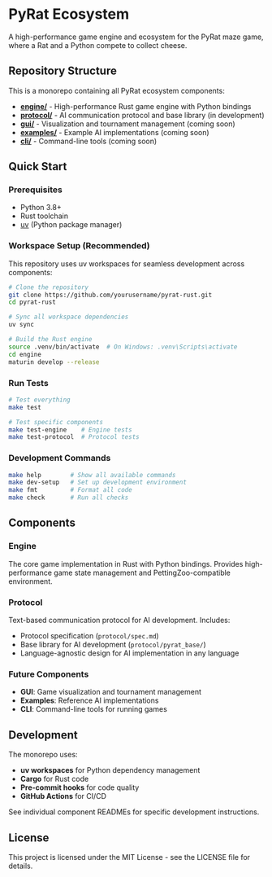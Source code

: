 # PyRat Ecosystem

A high-performance game engine and ecosystem for the PyRat maze game, where a Rat and a Python compete to collect cheese.

## Repository Structure

This is a monorepo containing all PyRat ecosystem components:

- **[engine/](engine/)** - High-performance Rust game engine with Python bindings
- **[protocol/](protocol/)** - AI communication protocol and base library (in development)
- **[gui/](gui/)** - Visualization and tournament management (coming soon)
- **[examples/](examples/)** - Example AI implementations (coming soon)
- **[cli/](cli/)** - Command-line tools (coming soon)

## Quick Start

### Prerequisites

- Python 3.8+
- Rust toolchain
- [uv](https://docs.astral.sh/uv/) (Python package manager)

### Workspace Setup (Recommended)

This repository uses uv workspaces for seamless development across components:

```bash
# Clone the repository
git clone https://github.com/yourusername/pyrat-rust.git
cd pyrat-rust

# Sync all workspace dependencies
uv sync

# Build the Rust engine
source .venv/bin/activate  # On Windows: .venv\Scripts\activate
cd engine
maturin develop --release
```

### Run Tests

```bash
# Test everything
make test

# Test specific components
make test-engine    # Engine tests
make test-protocol  # Protocol tests
```

### Development Commands

```bash
make help        # Show all available commands
make dev-setup   # Set up development environment
make fmt         # Format all code
make check       # Run all checks
```

## Components

### Engine
The core game implementation in Rust with Python bindings. Provides high-performance game state management and PettingZoo-compatible environment.

### Protocol
Text-based communication protocol for AI development. Includes:
- Protocol specification (`protocol/spec.md`)
- Base library for AI development (`protocol/pyrat_base/`)
- Language-agnostic design for AI implementation in any language

### Future Components
- **GUI**: Game visualization and tournament management
- **Examples**: Reference AI implementations
- **CLI**: Command-line tools for running games

## Development

The monorepo uses:
- **uv workspaces** for Python dependency management
- **Cargo** for Rust code
- **Pre-commit hooks** for code quality
- **GitHub Actions** for CI/CD

See individual component READMEs for specific development instructions.

## License

This project is licensed under the MIT License - see the LICENSE file for details.

